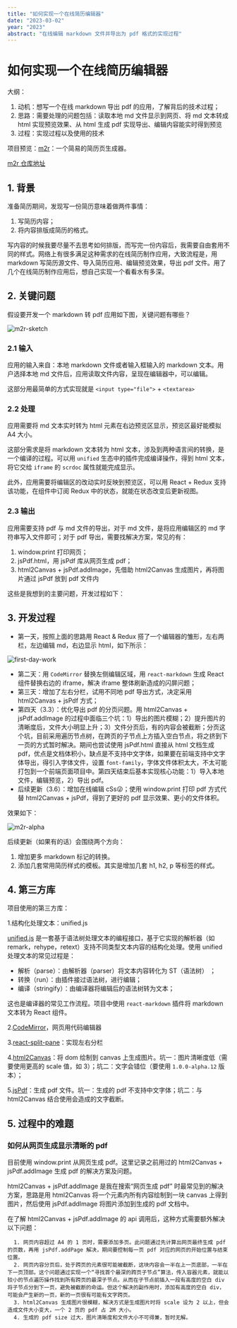 ```yaml
---
title: "如何实现一个在线简历编辑器"
date: "2023-03-02"
year: "2023"
abstract: "在线编辑 markdown 文件并导出为 pdf 格式的实现过程"
---
```


# 如何实现一个在线简历编辑器

大纲：
  1. 动机：想写一个在线 markdown 导出 pdf 的应用，了解背后的技术过程；
  2. 思路：需要处理的问题包括：读取本地 md 文件显示到网页、将 md 文本转成 html 实现预览效果、从 html 生成 pdf 实现导出、编辑内容能实时得到预览
  3. 过程：实现过程以及使用的技术

项目预览：[m2r](m2r.netlify.app)：一个简易的简历页生成器。

[m2r 仓库地址](https://github.com/went2/markdown-to-resume)

## 1. 背景

准备简历期间，发现写一份简历意味着做两件事情：

  1. 写简历内容；
  2. 将内容排版成简历的格式。

写内容的时候我要尽量不去思考如何排版，而写完一份内容后，我需要自由套用不同的样式。网络上有很多满足这种需求的在线简历制作应用，大致流程是，用 markdown 写简历源文件、导入简历应用、编辑预览效果，导出 pdf 文件。用了几个在线简历制作应用后，想自己实现一个看看水有多深。

## 2. 关键问题

假设要开发一个 markdown 转 pdf 应用如下图，关键问题有哪些？

![m2r-sketch](https://user-images.githubusercontent.com/20923112/222974938-21265d23-2da1-4c76-a120-454d9d403dea.png)

### 2.1 输入

应用的输入来自：本地 markdown 文件或者输入框输入的 markdown 文本。用户选择本地 md 文件后，应用读取文件内容，呈现在编辑器中，可以编辑。

这部分用最简单的方式实现就是 `<input type="file">` + `<textarea>`

### 2.2 处理

应用需要将 md 文本实时转为 html 元素在右边预览区显示，预览区最好能模拟 A4 大小。

这部分需求是将 markdown 文本转为 html 文本，涉及到两种语言间的转换，是一个编译的过程。可以用 `unified` 生态中的插件完成编译操作，得到 html 文本，将它交给 `iframe` 的 `scrdoc` 属性就能完成显示。

此外，应用需要将编辑区的改动实时反映到预览区，可以用 React + Redux 支持该功能，在组件中订阅 Redux 中的状态，就能在状态改变后更新视图。

### 2.3 输出

应用需要支持 pdf 与 md 文件的导出，对于 md 文件，是将应用编辑区的 md 字符串写入文件即可；对于 pdf 导出，需要找解决方案，常见的有：
  1. window.print 打印网页；
  2. jsPdf.html，用 jsPdf 库从网页生成 pdf；
  3. html2Canvas + jsPdf.addImage，先借助 html2Canvas 生成图片，再将图片通过 jsPdf 放到 pdf 文件内

这些是我想到的主要问题，开发过程如下：

## 3. 开发过程

  - 第一天，按照上面的思路用 React & Redux 搭了一个编辑器的雏形，左右两栏，左边编辑 md，右边显示 html，如下所示：

![first-day-work](https://user-images.githubusercontent.com/20923112/222759116-b3f1bc9c-7535-40c4-b042-f9ceef74e852.gif)
  
  - 第二天：用 `CodeMirror` 替换左侧编辑区域，用 `react-markdown` 生成 React 组件替换右边的 iframe，解决 iframe 整体刷新造成的闪屏问题；
  - 第三天：增加了左右分栏，试用不同地 pdf 导出方式，决定采用 html2Canvas + jsPdf 方式；
  - 第四天（3.3）：优化导出 pdf 的分页问题。用 html2Canvas + jsPdf.addImage 的过程中面临三个坑：1）导出的图片模糊；2）提升图片的清晰度后，文件大小明显上升；3）文件分页后，有的内容会被截断；分页这个坑，目前采用遍历节点树，在跨页的子节点上方插入空白节点，将之挤到下一页的方式暂时解决。期间也尝试使用 jsPdf.html 直接从 html 文档生成 pdf，优点是文档体积小，缺点是不支持中文字体，如果要在前端支持中文字体导出，得引入字体文件，设置 `font-family`，字体文件体积太大，不太可能打包到一个前端页面项目中。第四天结束后基本实现核心功能：1）导入本地文件，编辑预览，2）导出 pdf。
  - 后续更新（3.6）：增加在线编辑 cSs😜；使用 window.print 打印 pdf 方式代替 html2Canvas + jsPdf，得到了更好的 pdf 显示效果、更小的文件体积。

效果如下：

![m2r-alpha](https://user-images.githubusercontent.com/20923112/223321822-2c57f13d-29a9-42d8-ab2b-81bd4d3223b8.gif)

后续更新（如果有的话）会围绕两个方向：

1. 增加更多 markdown 标记的转换。
2. 添加几套常用简历样式的模板。其实是增加几套 h1, h2, p 等标签的样式。

## 4. 第三方库

项目使用的第三方库：

1.结构化处理文本：unified.js

[unified.js](https://unifiedjs.com/) 是一套基于语法树处理文本的编程接口，基于它实现的解析器（如 remark，rehype，retext）支持不同类型文本内容的结构化处理。使用 unified 处理文本的常见过程是：

  - 解析（parse）：由解析器（parser）将文本内容转化为 ST（语法树） ；
  - 转换（run）：由插件接过语法树，进行编辑；
  - 编译（stringify）：由编译器将编辑后的语法树转为文本；

这也是编译器的常见工作流程。项目中使用 `react-markdown` 插件将 markdown 文本转为 React 组件。

2.[CodeMirror](https://codemirror.net/)，网页用代码编辑器

3.[react-split-pane](https://github.com/tomkp/react-split-pane)：实现左右分栏

4.[html2Canvas](html2canvas.hertzen.com)：将 dom 绘制到 canvas 上生成图片。坑一：图片清晰度低（需要使用更高的 scale 值，如 3）；坑二：文字会错位（要使用 `1.0.0-alpha.12` 版本）；

5.[jsPdf](https://github.com/parallax/jsPDF)：生成 pdf 文件。坑一：生成的 pdf 不支持中文字体；坑二：与 html2Canvas 结合使用会造成的文字截断。

## 5. 过程中的难题

### 如何从网页生成显示清晰的 pdf

目前使用 window.print 从网页生成 pdf。这里记录之前用过的 html2Canvas + jsPdf.addImage 生成 pdf 的解决方案及问题。

html2Canvas + jsPdf.addImage 是我在搜索“网页生成 pdf” 时最常见到的解决方案，思路是用 html2Canvas 将一个元素内所有内容绘制到一块 canvas 上得到图片，然后使用 jsPdf.addImage 将图片添加到生成的 pdf 文档中。

在了解 html2Canvas + jsPdf.addImage 的 api 调用后，这种方式需要额外解决以下问题：
```
  1. 网页内容超过 A4 的 1 页时，需要添加多页。此问题通过先计算出网页最终生成 pdf 的页数，再用 jsPdf.addPage 解决，期间要控制每一页 pdf 对应的网页的开始位置与结束位置。
  2. 网页内容分页后，处于跨页的元素很可能被截断，这块内容会一半在上一页底部，一半在下一页顶部。这个问题通过实现一个“寻找首个最深的跨页子节点”算法，传入容器元素，就能以较小的节点遍历操作找到所有跨页的最深子节点。从而在子节点前插入一段有高度的空白 div 将子节点分到下一页，避免被截断的命运。但这个解决的副作用时，添加有高度的空白 div，可能会产生新的一页，新的一页很有可能有文字跨页。
  3. html2Canvas 生成图片很模糊，解决方式是生成图片时将 scale 设为 2 以上，但会造成文件大小变大，一个 2 页的 pdf 占 2M 大小。
  4. 生成的 pdf size 过大，图片清晰度和文件大小不可得兼，暂时无解。
```